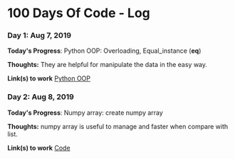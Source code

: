 # 100 Days Of Code - Log


### Day 1: Aug 7, 2019

**Today's Progress**: Python OOP: Overloading, Equal_instance (__eq__)

**Thoughts:** They are helpful for manipulate the data in the easy way.

**Link(s) to work** 
[Python OOP](https://github.com/worasuch/LearnPython.git)


### Day 2: Aug 8, 2019

**Today's Progress**: Numpy array: create numpy array

**Thoughts:** numpy array is useful to manage and faster when compare with list.

**Link(s) to work** 
[Code](https://github.com/worasuch/LearnPython/blob/master/Create%20array%20numpy.ipynb)
